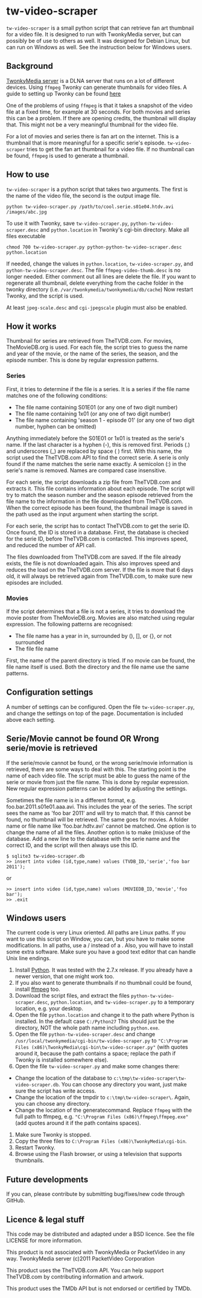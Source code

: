 # tw-video-scraper

`tw-video-scraper` is a small python script that can retrieve fan art
thumbnail for a video file. It is designed to run with TwonkyMedia server,
but can possibly be of use to others as well. It was designed for Debian Linux,
but can run on Windows as well. See the instruction below for Windows users.

## Background

[TwonkyMedia server](http://www.twonky.com) is a DLNA server that runs on a lot
of different devices. Using `ffmpeg` Twonky can generate thumbnails for video
files. A guide to setting up Twonky can be found
[here](http://server.vijge.net/archive/twonky-dlna-with-video-thumbnails/)

One of the problems of using `ffmpeg` is that it takes a snapshot of the video
file at a fixed time, for example at 30 seconds. For both movies and series
this can be a problem. If there are opening credits, the thumbnail will display
that. This might not be a very meaningful thumbnail for the video file.

For a lot of movies and series there is fan art on the internet. This is a
thumbnail that is more meaningful for a specific serie's episode.
`tw-video-scraper` tries to get the fan art thumbnail for a video file. If no
thumbnail can be found, `ffmpeg` is used to generate a thumbnail.

## How to use

`tw-video-scraper` is a python script that takes two arguments. The first is
the name of the video file, the second is the output image file.

	python tw-video-scraper.py /path/to/cool.serie.s01e04.htdv.avi /images/abc.jpg

To use it with Twonky, save `tw-video-scraper.py`, `python-tw-video-scraper.desc` 
and `python.location` in Twonky's cgi-bin directory. Make all files executable

	chmod 700 tw-video-scraper.py python-python-tw-video-scraper.desc python.location

If needed, change the values in `python.location`, `tw-video-scraper.py`, and
`python-tw-video-scraper.desc`.
The file `ffmpeg-video-thumb.desc` is no longer needed. Either comment out all
lines are delete the file.
If you want to regenerate all thumbnail, delete everything from the cache folder
in the twonky directory (i.e. `/var/twonkymedia/twonkymedia/db/cache`)
Now restart Twonky, and the script is used.

At least `jpeg-scale.desc` and `cgi-jpegscale` plugin must also be enabled.

## How it works

Thumbnail for series are retrieved from TheTVDB.com. For movies, TheMovieDB.org is
used. For each file, the script tries to guess the name and year of the movie, or
the name of the series, the season, and the episode number. This is done by
regular expression patterns.

### Series

First, it tries to determine if the file is a series. It is a series if the file name
matches one of the following conditions:

- The file name containing S01E01 (or any one of two digit number)
- The file name containing 1x01 (or any one of two digit number)
- The file name containing 'season 1 - episode 01' (or any one of two digit number, hyphen can be omitted)

Anything immediately before the S01E01 or 1x01 is treated as the serie's name. If the
last character is a hyphen (-), this is removed first. Periods (.) and underscores (_)
are replaced by space ( ) first. With this name, the script used the TheTVDB.com API to
find the correct serie. A serie is only found if the name matches the serie name exactly.
A semicolon (:) in the serie's name is removed. Names are compared case insensitive. 

For each serie, the script downloads a zip file from TheTVDB.com and extracts it. This
file contains information about each episode. The script will try to match the
season number and the season episode retrieved from the file name to the information
in the file downloaded from TheTVDB.com. When the correct episode has been found, the
thumbnail image is saved in the path used as the input argument when starting the
script.

For each serie, the script has to contact TheTVDB.com to get the serie ID. Once found,
the ID is stored in a database. First, the database is checked for the serie ID,
before TheTVDB.com is contacted. This improves speed, and reduced the number of API call.

The files downloaded from TheTVDB.com are saved. If the file already exists, the file is
not downloaded again. This also improves speed and reduces the load on the TheTVDB.com
server. If the file is more that 6 days old, it will always be retrieved again
from TheTVDB.com, to make sure new episodes are included.

### Movies

If the script determines that a file is not a series, it tries to download the movie
poster from TheMovieDB.org. Movies are also matched using regular expression. The following
patterns are recognised:

- The file name has a year in in, surrounded by (), [], or {}, or not surrounded
- The file file name

First, the name of the parent directory is tried. If no movie can be found, the file name
itself is used. Both the directory and the file name use the same patterns.

## Configuration settings

A number of settings can be configured. Open the file `tw-video-scraper.py`, and
change the settings on top of the page. Documentation is included above each
setting.

## Serie/Movie cannot be found OR Wrong serie/movie is retrieved

If the serie/movie cannot be found, or the wrong serie/movie information is retrieved, there
are some ways to deal with this. The starting point is the name of each video
file. The script must be able to guess the name of the serie or movie from just the file name.
This is done by regular expression. New regular expression patterns can be added by adjusting
the settings.

Sometimes the file name is in a different format, e.g. foo.bar.2011.s01e01.aaa.avi.
This includes the year of the series. The script sees the name as 'foo bar 2011'
and will try to match that. If this cannot be found, no thumbnail will be retrieved. The same
goes for movies. A folder name or file name like 'foo.bar.hdtv.avi' cannot be matched.
One option is to change the name of all the files. Another option is to make (mis)use
of the database. Add a new line to the database with the serie name and the correct
ID, and the script will then always use this ID.

	$ sqlite3 tw-video-scraper.db
	>> insert into video (id,type,name) values (TVDB_ID,'serie','foo bar 2011');
or

	>> insert into video (id,type,name) values (MOVIEDB_ID,'movie','foo bar');
	>> .exit

## Windows users

The current code is very Linux oriented. All paths are Linux paths. If you want to use this script on Window, you can, but you have to make some modifications. In all paths, use a / instead of a \. Also, you will have to install some extra software. Make sure you have a good text editor that can handle Unix line endings.

1. Install [Python](http://www.python.org/download/). It was tested with the 2.7.x release. If you already have a newer version, that one might work too.
1. If you also want to generate thumbnails if no thumbnail could be found, install [ffmpeg](http://ffmpeg.zeranoe.com/builds/) too.
1. Download the script files, and extract the files `python-tw-video-scraper.desc`, `python.location`, and `tw-video-scraper.py` to a temporary location, e.g. your desktop.
1. Open the file `python.location` and change it to the path where Python is installed. In the default case `C:/Python27` This should just be the directory, NOT the whole path name including `python.exe`.
1. Open the file `python-tw-video-scraper.desc` and change `/usr/local/twonkymedia/cgi-bin/tw-video-scraper.py` to `"C:\Program Files (x86)\TwonkyMedia\cgi-bin\tw-video-scraper.py"` (with quotes around it, because the path contains a space; replace the path if Twonky is installed somewhere else).
1. Open the file `tw-video-scraper.py` and make some changes there:
- Change the location of the database to `c:\tmp\tw-video-scraper\tw-video-scraper.db`. You can choose any directory you want, just make sure the script has write access.
- Change the location of the tmpdir to `c:\tmp\tw-video-scraper\`. Again, you can choose any directory.
- Change the location of the generatecommand. Replace `ffmpeg` with the full path to ffmpeg, e.g. `"C:\Program Files (x86)\ffmpeg\ffmpeg.exe"` (add quotes around it if the path contains spaces).
1. Make sure Twonky is stopped.
1. Copy the three files to `C:\Program Files (x86)\TwonkyMedia\cgi-bin`.
1. Restart Twonky.
1. Browse using the Flash browser, or using a television that supports thumbnails.

## Future developments

If you can, please contribute by submitting bug/fixes/new code through GitHub.

## Licence & legal stuff

This code may be distributed and adapted under a BSD licence. See the file LICENSE for more
information.

This product is not associated with TwonkyMedia or PacketVideo in any way.
TwonkyMedia server (c)2011 PacketVideo Corporation

This product uses the TheTVDB.com API. You can help support TheTVDB.com
by contributing information and artwork.

This product uses the TMDb API but is not endorsed or certified by TMDb.
